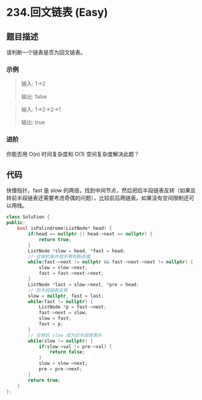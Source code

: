# 234.回文链表 (Easy)

## 题目描述

请判断一个链表是否为回文链表。

### 示例

> 输入: 1->2
> 
> 输出: false

> 输入: 1->2->2->1
> 
> 输出: true

### 进阶

你能否用 O(n) 时间复杂度和 O(1) 空间复杂度解决此题？

## 代码

快慢指针，fast 是 slow 的两倍，找到中间节点，然后把后半段链表反转（如果反转前半段链表还需要考虑奇偶的问题），比较前后两链表。如果没有空间限制还可以用栈。

```c++
class Solution {
public:
    bool isPalindrome(ListNode* head) {
        if(head == nullptr || head->next == nullptr) {
            return true;
        }
        ListNode *slow = head, *fast = head;
        // 这样的条件就不用判断奇偶
        while(fast->next != nullptr && fast->next->next != nullptr) {
            slow = slow->next;
            fast = fast->next->next;
        }
        ListNode *last = slow->next, *pre = head;
        // 后半段链表反转
        slow = nullptr, fast = last;
        while(fast != nullptr) {
            ListNode *p = fast->next;
            fast->next = slow;
            slow = fast;
            fast = p;
        }
        // 反转后 slow 成为后半段链表头
        while(slow != nullptr) {
            if(slow->val != pre->val) {
                return false;
            }
            slow = slow->next;
            pre = pre->next;
        }
        return true;
    }
};
```